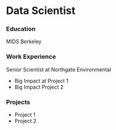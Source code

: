 # Data Scientist

### Education
MIDS Berkeley

### Work Experience
Senior Scientist at Northgate Environmental
- Big Impact at Project 1
- Big Impact Project 2

### Projects
- Project 1
- Project 2
